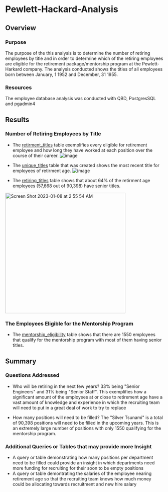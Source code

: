 # Pewlett-Hackard-Analysis

## Overview

### Purpose
The purpose of the this analysis is to determine the number of retiring employees by title and in order to determine which of the retiring employees are eligible for the retirement package/mentorship program at the Pewlett-Harkard company. The analysis conducted shows the titles of all employees born between January, 1 1952 and December, 31 1955.

### Resources
The employee database analysis was conducted with QBD, PostgresSQL and pgadmin4

## Results

### Number of Retiring Employees by Title
- The [retirment_titles](https://github.com/pfrivas/Pewlett-Hackard-Analysis/blob/main/Data/retirement_titles.csv) table exemplifies every eligible for retirement employee and how long they have worked at each position over the course of their career.
![image](https://user-images.githubusercontent.com/110814780/211191859-68c20a2f-04ce-4675-8e28-fd801959a172.png)

- The [unique_titles](https://github.com/pfrivas/Pewlett-Hackard-Analysis/blob/main/Data/unique_titles.csv) table that was created shows the most recent title for employees of retirment age.
![image](https://user-images.githubusercontent.com/110814780/211191878-e3badb22-5b53-4233-8e48-1445de008a88.png)

- The [retiring_titles](https://github.com/pfrivas/Pewlett-Hackard-Analysis/blob/main/Data/retiring_titles.csv) table shows that about 64% of the retirment age employees (57,668 out of 90,398) have senior titles. 
<img width="383" alt="Screen Shot 2023-01-08 at 2 55 54 AM" src="https://user-images.githubusercontent.com/110814780/211192331-24cfb1c4-16bb-45ac-b779-f4fc9b3333c1.png">

### The Employees Eligible for the Mentorship Program
- The [mentorship_eligibility](https://github.com/pfrivas/Pewlett-Hackard-Analysis/blob/main/Data/mentorship_eligibility.csv) table shows that there are 1550 employees that qualify for the mentorship program with most of them having senior titles.


## Summary

### Questions Addressed
- Who will be retiring in the next few years? 33% being "Senior Engineers" and 31% being "Senior Staff". This exemplifies how a significant amount of the employees at or close to retirement age have a vast amount of knowledge and experience in which the recruiting team will need to put in a great deal of work to try to replace

- How many positions will need to be filled? The "Silver Tsunami" is a total of 90,398 positions will need to be filled in the upcoming years. This is an extremely large number of positions with only 1550 qualifying for the mentorship program.

### Additional Queries or Tables that may provide more Insight
- A query or table demonstrating how many positions per department need to be filled could provide an insight in which departments need more funding for recruiting for their soon to be empty positions
- A query or table demontrating the salaries of the employee nearing retirement age so that the recruiting team knows how much money could be allocating towards recruitment and new hire salary

